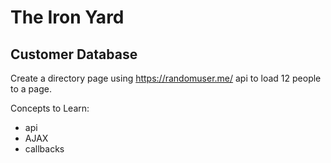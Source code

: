 # The Iron Yard 
## Customer Database

Create a directory page using https://randomuser.me/ api to load 12 people to a page.

Concepts to Learn:
- api
- AJAX
- callbacks
